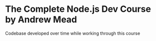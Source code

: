 # The Complete Node.js Dev Course by Andrew Mead
Codebase developed over time while working through this course

